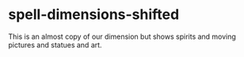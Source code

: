 # spell-dimensions-shifted
This is an almost copy of our dimension but shows spirits and moving pictures and statues and art.

